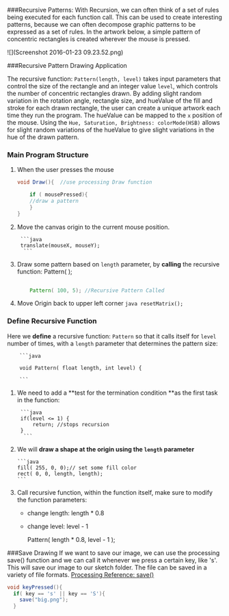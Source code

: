 ###Recursive Patterns:
With Recursion, we can often think of a set of rules being executed for each function call. This can be used to create interesting patterns, because we can often decompose graphic patterns to be expressed as a set of rules.  In the artwork below, a simple pattern of concentric rectangles is created wherever the mouse is pressed. 

![](Screenshot 2016-01-23 09.23.52.png)

###Recursive Pattern Drawing Application 

The recursive function: `Pattern(length, level)` takes input parameters that control the size of the rectangle and an integer value `level`, which controls the number of concentric rectangles drawn.  By adding slight random variation in the rotation angle, rectangle size, and hueValue of the fill and stroke for each drawn rectangle, the user can create a unique artwork each time they run the program.  The hueValue can be mapped to the `x` position of the mouse.  Using the `Hue, Saturation, Brightness: colorMode(HSB)` allows for slight random variations of the hueValue to give slight variations in the hue of the drawn pattern.  

### Main Program Structure

1. When the user presses the mouse

    ```java
    void Draw(){  //use processing Draw function
    
        if ( mousePressed){
        //draw a pattern 
        }
    }
    ```

2. Move the canvas origin to the current mouse position. 
  
        ```java
        translate(mouseX, mouseY);
         ```

3. Draw some pattern based on ``length`` parameter, by **calling** the recursive function: Pattern( );
    
    ```java 
        
        Pattern( 100, 5); //Recursive Pattern Called 
    ```
       
4. Move Origin back to upper left corner
         ```java
        resetMatrix();
        ```

### Define Recursive Function
Here we **define** a recursive function: `Pattern` so that it calls itself for `level` number of times, with a `length` parameter that determines the pattern size:

        ```java
        
        void Pattern( float length, int level) {
        
        ```
        
1. We need to add a **test for the termination condition **as the first task in the function:     
        
        ```java
        if(level <= 1) { 
            return; //stops recursion
        }
         ```
2.  We will **draw a shape at the origin using the ``length`` parameter**  
        
        ```java
        fill( 255, 0, 0);// set some fill color
        rect( 0, 0, length, length); 
        ```
        
3. Call recursive function, within the function itself, make sure to modify the function parameters:             

    - change length: length * 0.8  
    - change level:  level - 1 
    
       Pattern( length * 0.8, level - 1 );    
                

###Save Drawing
If we want to save our image, we can use the processing save() function and we can call it whenever we press a certain key, like 's'.  This will save our image to our sketch folder. The file can be saved in a variety of file formats.
[Processing Reference: save()](https://processing.org/reference/save_.html)

```java
void keyPressed(){
  if( key == 's' || key == 'S'){
    save("big.png");
  }
  
  ```
